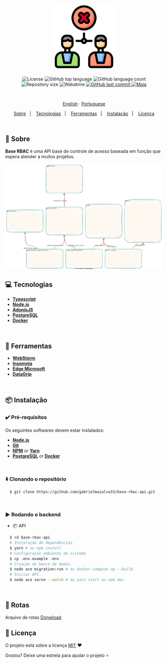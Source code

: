 <h1 align="center">
  <img src=".github/assets/images/img1.png" height="200px" alt="RBAC">
</h1>

<p align="center">
  <img src="https://img.shields.io/github/license/gabrielmaialva33/base-rbac-api?color=00b8d3?style=flat&logo=appveyor" alt="License" />
  <img src="https://img.shields.io/github/languages/top/gabrielmaialva33/base-rbac-api?style=flat&logo=appveyor" alt="GitHub top language" >
  <img src="https://img.shields.io/github/languages/count/gabrielmaialva33/base-rbac-api?style=flat&logo=appveyor" alt="GitHub language count" >
  <img src="https://img.shields.io/github/repo-size/gabrielmaialva33/base-rbac-api?style=flat&logo=appveyor" alt="Repository size" >
  <img src="https://wakatime.com/badge/user/e61842d0-c588-4586-96a3-f0448a434be4/project/b75a91f3-277e-46c8-a7cc-f3977f55cd93.svg?style=flat&logo=appveyor" alt="Wakatime" >
  <a href="https://github.com/gabrielmaialva33/base-rbac-api/commits/master">
    <img src="https://img.shields.io/github/last-commit/gabrielmaialva33/base-rbac-api?style=flat&logo=appveyor" alt="GitHub last commit" >
    <img src="https://img.shields.io/badge/feito%20por-Maia-15c3d6?style=flat&logo=appveyor" alt="Maia" >
  </a>
</p>

<br>

<p align="center">
    <a href="README.md">English</a>
    ·
    <a href="README-pt.md">Portuguese</a>
</p>

<p align="center">
  <a href="#bookmark-about">Sobre</a>&nbsp;&nbsp;&nbsp;|&nbsp;&nbsp;&nbsp;
  <a href="#computer-technologies">Tecnologias</a>&nbsp;&nbsp;&nbsp;|&nbsp;&nbsp;&nbsp;
  <a href="#wrench-tools">Ferramentas</a>&nbsp;&nbsp;&nbsp;|&nbsp;&nbsp;&nbsp;
  <a href="#package-installation">Instalação</a>&nbsp;&nbsp;&nbsp;|&nbsp;&nbsp;&nbsp;
  <a href="#memo-license">Licença</a>
</p>

<br>

## :bookmark: Sobre

**Base RBAC** é uma API base de controle de acesso baseada em função que espera atender a muitos projetos.

<kbd>
  <img src=".github/assets/images/schema.svg" alt="schema">
</kbd>

<br>

## :computer: Tecnologias

- **[Typescript](https://www.typescriptlang.org/)**
- **[Node.js](https://nodejs.org/)**
- **[AdonisJS](https://adonisjs.com/)**
- **[PostgreSQL](https://www.postgresql.org/)**
- **[Docker](https://www.docker.com/)**

<br>

## :wrench: Ferramentas

- **[WebStorm](https://www.jetbrains.com/webstorm/)**
- **[Insomnia](https://insomnia.rest/)**
- **[Edge Microsoft](https://www.microsoft.com/pt-br/edge/)**
- **[DataGrip](https://www.jetbrains.com/datagrip/)**

<br>

## :package: Instalação

### :heavy_check_mark: **Pré-requisitos**

Os seguintes softwares devem estar instalados:

- **[Node.js](https://nodejs.org/en/)**
- **[Git](https://git-scm.com/)**
- **[NPM](https://www.npmjs.com/)** or **[Yarn](https://yarnpkg.com/)**
- **[PostgreSQL](https://www.postgresql.org/download/)** or **[Docker](https://www.docker.com/get-started/)**

<br>

### :arrow_down: **Clonando o repositório**

```sh
  $ git clone https://github.com/gabrielmaialva33/base-rbac-api.git
```

<br>

### :arrow_forward: **Rodando o backend**

- :package: API

```sh
  $ cd base-rbac-api
  # Instalação de dependências.
  $ yarn # ou npm install
  # Configuração ambiente de sistema
  $ cp .env.example .env
  # Criação de banco de dados.
  $ node ace migration:run # ou docker-compose up --build
  # Iniciar API
  $ node ace serve --watch # ou yarn start ou npm dev
```

<br>

## :twisted_rightwards_arrows: Rotas

Arquivo de rotas [Donwload](https://raw.githubusercontent.com/gabrielmaialva33/base-rbac-api/master/.github/assets/insomnia/Insomnia.json.zip)

## :memo: Licença

O projeto está sobre a licença [MIT](./LICENSE) ❤️

Gostou? Deixe uma estrela para ajudar o projeto ⭐

